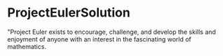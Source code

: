 # ProjectEulerSolution
"Project Euler exists to encourage, challenge, and develop the skills and enjoyment of anyone with an interest in the fascinating world of mathematics.

